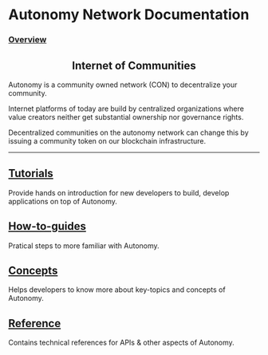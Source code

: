 # Autonomy Network Documentation

### [Overview](./)
## <h2 align=center>Internet of Communities</h2>
Autonomy is a community owned network (CON) to decentralize your community.

Internet platforms of today are build by centralized organizations where value creators neither get substantial ownership nor governance rights. 

Decentralized communities on the autonomy network can change this by issuing a community token on our blockchain infrastructure.

---
## [Tutorials](./tutorials/README.md)

Provide hands on introduction for new developers to build, develop applications on top of Autonomy.

## [How-to-guides](./how-to-guides/README.md)

Pratical steps to more familiar with Autonomy.

## [Concepts](./concepts/README.md)

Helps developers to know more about key-topics and concepts of Autonomy.

## [Reference](./reference/README.md)

Contains technical references for APIs & other aspects of Autonomy.

